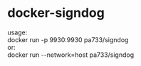 # docker-signdog
usage:  
    docker run -p 9930:9930 pa733/signdog  
or:  
    docker run --network=host pa733/signdog  
